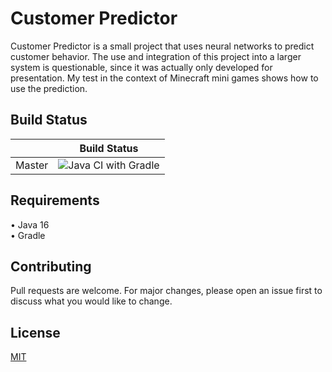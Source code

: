 # Customer Predictor

Customer Predictor is a small project that uses neural networks to predict customer behavior. The use and integration of this project into a larger system is questionable, since it was actually only developed for presentation. My test in the context of Minecraft mini games shows how to use the prediction.

## Build Status
|             | Build Status                                                                                                            |
|-------------|-------------------------------------------------------------------------------------------------------------------------|
| Master      | ![Java CI with Gradle](https://github.com/DerCoderLukas/CustomerPredictor/workflows/Java%20CI%20with%20Gradle/badge.svg) |

## Requirements

• Java 16 \
• Gradle

## Contributing

Pull requests are welcome. For major changes, please open an issue first to discuss what you would like to change.

## License

[MIT](https://github.com/DerCoderLukas/CustomerPredictor/blob/master/LICENSE)